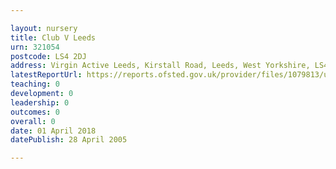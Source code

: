 ```yaml
---

layout: nursery
title: Club V Leeds
urn: 321054
postcode: LS4 2DJ
address: Virgin Active Leeds, Kirstall Road, Leeds, West Yorkshire, LS4 2DJ
latestReportUrl: https://reports.ofsted.gov.uk/provider/files/1079813/urn/321054.pdf
teaching: 0
development: 0
leadership: 0
outcomes: 0
overall: 0
date: 01 April 2018 
datePublish: 28 April 2005

---
```

